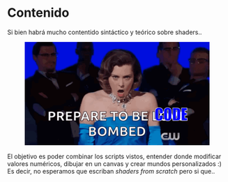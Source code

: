 # Contenido

Si bien habrá mucho contentido sintáctico y teórico sobre shaders..

<figure><img src="../../../../.gitbook/assets/ezgif-8d3d095f2ee847 (1).gif" alt=""><figcaption></figcaption></figure>

El objetivo es poder combinar los scripts vistos, entender donde modificar valores numéricos, dibujar en un canvas y crear mundos personalizados :)\
Es decir, no esperamos que escriban _shaders from scratch_ pero si que..

